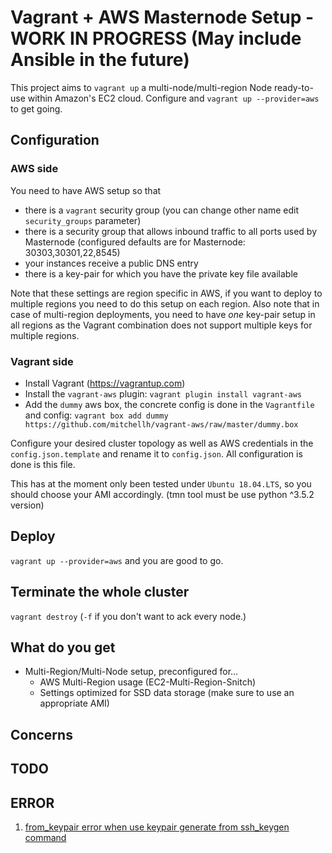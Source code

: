 # Vagrant + AWS Masternode Setup - WORK IN PROGRESS (May include Ansible in the future)

This project aims to `vagrant up` a multi-node/multi-region Node ready-to-use within Amazon's EC2 cloud. Configure and `vagrant up --provider=aws` to get going.

## Configuration

### AWS side

You need to have AWS setup so that

- there is a `vagrant` security group (you can change other name edit `security_groups` parameter)
- there is a security group that allows inbound traffic to all ports used by Masternode (configured defaults are for Masternode: 30303,30301,22,8545)
- your instances receive a public DNS entry
- there is a key-pair for which you have the private key file available

Note that these settings are region specific in AWS, if you want to deploy to multiple regions you need to do this setup on each region. Also note that in case of multi-region deployments, you need to have *one* key-pair setup in all regions as the Vagrant combination does not support multiple keys for multiple regions.

### Vagrant side

- Install Vagrant (https://vagrantup.com)
- Install the `vagrant-aws` plugin: `vagrant plugin install vagrant-aws`
- Add the `dummy` aws box, the concrete config is done in the `Vagrantfile` and config: `vagrant box add dummy https://github.com/mitchellh/vagrant-aws/raw/master/dummy.box`

Configure your desired cluster topology as well as AWS credentials in the `config.json.template` and rename it to `config.json`. All configuration is done is this file.

This has at the moment only been tested under `Ubuntu 18.04.LTS`, so you should choose your AMI accordingly. (tmn tool must be use python ^3.5.2 version)

## Deploy

`vagrant up --provider=aws` and you are good to go.

## Terminate the whole cluster

`vagrant destroy` (`-f` if you don't want to ack every node.)

## What do you get

- Multi-Region/Multi-Node setup, preconfigured for...
  - AWS Multi-Region usage (EC2-Multi-Region-Snitch)
  - Settings optimized for SSD data storage (make sure to use an appropriate AMI)

## Concerns

## TODO

## ERROR

1. [from_keypair error when use keypair generate from ssh_keygen command](https://github.com/net-ssh/net-ssh/issues/638#issuecomment-441189002)
